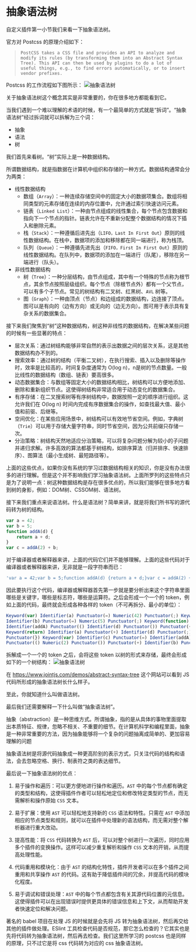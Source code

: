 <!--
 * @Author: zt zhoutao@ydmob.com
 * @Date: 2024-05-20 14:46:02
 * @LastEditors: zt zhoutao@ydmob.com
 * @LastEditTime: 2024-05-20 14:51:47
 * @FilePath: /CSS-engineering/2.后处理器/05抽象语法树.md
 * @Description: 这是默认设置,请设置`customMade`, 打开koroFileHeader查看配置 进行设置: https://github.com/OBKoro1/koro1FileHeader/wiki/%E9%85%8D%E7%BD%AE
-->
# 抽象语法树

自定义插件第一小节我们来看一下抽象语法树。

官方对 Postcss 的原理介绍如下：

>`PostCSS takes a CSS file and provides an API to analyze and modify its rules (by transforming them into an Abstract Syntax Tree). This API can then be used by plugins to do a lot of useful things, e.g., to find errors automatically, or to insert vendor prefixes.`

Postcss 的工作流程如下图所示：
![抽象语法树](https://resource.duyiedu.com/xiejie/2023-06-26-113847.png)

关于抽象语法树这个概念其实是非常重要的，你在很多地方都能看到它。

当我们遇到一个难以理解的术语的时候，有一个最简单的方式就是“拆词”。“抽象语法树”经过拆词就可以拆解为三个词：

- 抽象
- 语法
- 树

我们首先来看树。“树”实际上是一种数据结构。

所谓数据结构，就是指数据在计算机中组织和存储的一种方式。数据结构通常会分为两类：

- 线性数据结构
  - 数组（`Array`）：一种连续存储空间中的固定大小的数据项集合。数组将相同类型的元素存储在连续的内存位置中，允许通过索引快速访问元素。
  - 链表（`Linked List`）：一种由节点组成的线性集合，每个节点包含数据和指向下一个节点的指针。链表允许在不重新分配整个数据结构的情况下插入和删除元素。
  - 栈（`Stack`）：一种遵循后进先出（`LIFO，Last In First Out`）原则的线性数据结构。在栈中，数据项的添加和移除都在同一端进行，称为栈顶。
  - 队列（`Queue`）：一种遵循先进先出（`FIFO，First In First Out`）原则的线性数据结构。在队列中，数据项的添加在一端进行（队尾），移除在另一端进行（队头）。
- 非线性数据结构
  - 树（`Tree`）：一种分层结构，由节点组成，其中有一个特殊的节点称为根节点，其余节点按照层级组织。每个节点（除根节点外）都有一个父节点，可以有多个子节点。常见的树结构有二叉树、红黑树、`AVL` 树等。
  - 图（`Graph`）：一种由顶点（节点）和边组成的数据结构，边连接了顶点。图可以是有向的（边有方向）或无向的（边无方向）。图可用于表示具有复杂关系的数据集合。

接下来我们聚焦到“树”这种数据结构，树这种非线性的数据结构，在解决某些问题的时候有一些显著的特点：

- 层次关系：通过树结构能够非常自然的表示出数据之间的层次关系，这是其他数据结构办不到的。
- 搜索效率：通过树的结构（平衡二叉树），在执行搜索、插入以及删除等操作时，效率是比较高的，时间复杂度通常为 O(log n)，n是树的节点数量。一般比线性的数据结构（数组、链表）要高很多。
- 动态数据集合：与数组等固定大小的数据结构相比，树结构可以方便地添加、删除和重新组织节点。这使得树结构非常适合用于动态变化的数据集合。
- 有序存储：在二叉搜索树等有序树结构中，数据按照一定的顺序进行组织。这允许我们在 O(log n) 时间内完成有序数据集合的操作，如查找最大值、最小值和前驱、后继等。
- 空间优化：在某些应用场景中，树结构可以有效地节省空间。例如，字典树（`Trie`）可以用于存储大量字符串，同时节省空间，因为公共前缀只存储一次。
- 分治策略：树结构天然地适应分治策略，可以将复杂问题分解为较小的子问题并递归求解。许多高效的算法都基于树结构，如排序算法（归并排序、快速排序）、图算法（最小生成树、最短路径等）。

上面的这些优点，如果你没有系统的学习过数据结构相关的知识，你是没有办法很多的进行理解。但是这个并不影响我们学习抽象语法树。上面所罗列的这些特点只是为了说明一点：树这种数据结构是存在很多优点的，所以我们能够在很多地方看到树的身影，例如：DOM树、CSSOM树、语法树。

接下来我们重点来说语法树。什么是语法树？简单来讲，就是将我们所书写的源代码转为树的结构。

```js
var a = 42;
var b = 5;
function addA(d) {
    return a + d;
}
var c = addA(2) + b;
```

对于编译器或者解释器来讲，上面的代码它们并不能够理解。上面的这些代码对于编译器或者解释器来讲，无非就是一段字符串而已：

```js
'var a = 42;var b = 5;function addA(d) {return a + d;}var c = addA(2) + b;'
```

因此要执行这个代码，编译器或解释器首先第一步就是要分析出来这个字符串里面哪些是关键字，哪些是标志符，哪些是运算符。之后会形成一个一个的 token，例如上面的代码，最终就会形成各种各样的 token（不可再拆分、最小的单位）：

```js
Keyword(var) Identifier(a) Punctuator(=) Numeric(42) Punctuator(;) Keyword(var) 
Identifier(b) Punctuator(=) Numeric(5) Punctuator(;) Keyword(function) 
Identifier(addA) Punctuator(() Identifier(d) Punctuator()) Punctuator({) 
Keyword(return) Identifier(a) Punctuator(+) Identifier(d) Punctuator(;) 
Punctuator(}) Keyword(var) Identifier(c) Punctuator(=) Identifier(addA) 
Punctuator(() Numeric(2) Punctuator()) Punctuator(+) Identifier(b) Punctuator(;)
```

拆解成一个一个的 token 之后，会将这些 token 以树的形式来存储，最终会形成如下的一个树结构：
![抽象语法树](https://resource.duyiedu.com/xiejie/2023-06-26-120343.png)

在 <https://www.jointjs.com/demos/abstract-syntax-tree> 这个网站可以看到 JS 代码所形成的抽象语法树长什么样子。

至此，你就知道什么叫做语法树。

最后我们还需要解释一下什么叫做“抽象语法树”。

抽象（abstraction）是一种思维方式。所谓抽象，指的是从具体的事物里面提取出本质特征、规律，忽略不相关、不重要的细节。在计算机科学和编程里面，抽象是一种非常重要的方法，因为抽象能够将一个复杂的问题抽离成简单的、更加容易理解的问题

抽象语法树是将源代码抽象成一种更高阶别的表示方式，只关注代码的结构和语法，会去忽略空格、换行、制表符之类的表达细节。

最后说一下抽象语法树的优点：

1. 易于操作和遍历：可以更方便地进行操作和遍历。`AST` 中的每个节点都有确定的类型和结构，这使得插件作者可以轻松地定位和修改特定类型的节点，而无需解析和操作原始 `CSS` 文本。

2. 易于扩展：使用 `AST` 可以轻松地支持新的 `CSS` 语法和特性。只需在 `AST` 中添加相应的节点类型和规则，就可以在插件中处理新的语法结构，而无需对整个解析器进行重大改动。

3. 提高性能：将 `CSS` 代码转换为 `AST` 后，可以对整个树进行一次遍历，同时应用多个插件的变换操作。这样可以减少重复解析和操作 `CSS` 文本的开销，从而提高处理性能。

4. 代码重用和模块化：由于 `AST` 的结构化特性，插件开发者可以在多个插件之间重用和共享操作 `AST` 的代码。这有助于降低插件间的冗余，并提高代码的模块化程度。

5. 易于调试和错误处理：`AST` 中的每个节点都包含有关其源代码位置的元信息。这使得插件可以在出现错误时提供更具体的错误信息和上下文，从而帮助开发者快速定位和解决问题。

著名的 babel 项目在处理 JS 的时候就是会先将 JS 转为抽象语法树，然后再交给其他的插件做处理。ESlint 工具检查代码是否规范，那它怎么检查的？它其实也是先将代码转为抽象语法树，然后再去检查。我们这里所学习的 postcss 也是同样的原理，只不过它是将 css 代码转为对应的 css 抽象语法树。
